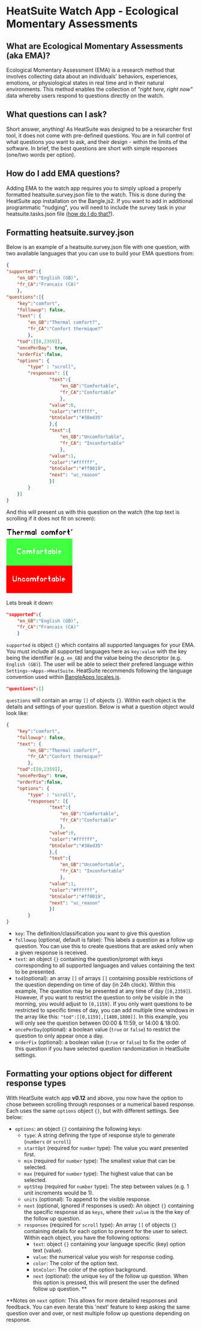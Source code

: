 # HeatSuite Watch App - Ecological Momentary Assessments

## What are Ecological Momentary Assessments (aka EMA)?

Ecological Momentary Assessment (EMA) is a research method that involves collecting data about an individuals' behaviors, experiences, emotions, or physiological states in real time and in their natural environments. This method enables the collection of *"right here, right now"* data whereby users respond to questions directly on the watch.

## What questions can I ask?

Short answer, anything! As HeatSuite was designed to be a researcher first tool, it does not come with pre-defined questions. You are in full control of what questions you want to ask, and their design - within the limits of the software. In brief, the best questions are short with simple responses (one/two words per option).

## How do I add EMA questions? 

Adding EMA to the watch app requires you to simply upload a properly formatted heatsuite.survey.json file to the watch. This is done during the HeatSuite app installation on the Bangle.js2. If you want to add in additional programmatic "nudging", you will need to include the survey task in your heatsuite.tasks.json file ([how do I do that?](watchapp-tasks.md)).

## Formatting heatsuite.survey.json

Below is an example of a heatsuite.survey.json file with one question, with two available languages that you can use to build your EMA questions from:

```json
{
"supported":{
    "en_GB":"English (GB)",
    "fr_CA":"Francais (CA)"
    },
"questions":[{
    "key":"comfort",
    "followup": false,
    "text": {
        "en_GB":"Thermal comfort?",
        "fr_CA":"Confort thermique?"
        },
    "tod":[[0,2359]],
    "oncePerDay": true,
    "orderFix":false,
    "options": { 
        "type" : "scroll",
        "responses": [{
                "text":{
                    "en_GB":"Comfortable",
                    "fr_CA":"Confortable"
                    },
                "value":0,
                "color":"#ffffff",
                "btnColor":"#38ed35"
                },{
                "text":{
                    "en_GB":"Uncomfortable",
                    "fr_CA": "Inconfortable"
                    },
                "value":1,
                "color":"#ffffff",
                "btnColor":"#ff0019",
                "next": "uc_reason"
                }]
        }
    }]
}
```
And this will present us with this question on the watch (the top text is scrolling if it does not fit on screen):

![HeatSuite EMA Example](../assets/heatsuite_ema_example.png)

Lets break it down:
```json
"supported":{
    "en_GB":"English (GB)",
    "fr_CA":"Francais (CA)"
    }
```
`supported` is object `{}` which contains all supported languages for your EMA. You must include all supported languages here as `key:value` with the key being the identifier (e.g. `en_GB`) and the value being the descriptor (e.g. `English (GB)`). The user will be able to select their prefered language within `Settings->Apps->HeatSuite`. HeatSuite recommends following the language convention used within [BangleApps locales.js](https://github.com/espruino/BangleApps/blob/master/apps/locale/locales.js).
```json
"questions":[]
```
`questions` will contain an array `[]` of objects `{}`. Within each object is the details and settings of your question. Below is what a question object would look like:

```json
{
    "key":"comfort",
    "followup": false,
    "text": {
        "en_GB":"Thermal comfort?",
        "fr_CA":"Confort thermique?"
        },
    "tod":[[0,2359]],
    "oncePerDay": true,
    "orderFix":false,
    "options": { 
        "type" : "scroll",
        "responses": [{
                "text":{
                    "en_GB":"Comfortable",
                    "fr_CA":"Confortable"
                    },
                "value":0,
                "color":"#ffffff",
                "btnColor":"#38ed35"
                },{
                "text":{
                    "en_GB":"Uncomfortable",
                    "fr_CA": "Inconfortable"
                    },
                "value":1,
                "color":"#ffffff",
                "btnColor":"#ff0019",
                "next": "uc_reason"
                }]
        }
}
```

* `key`: The definition/classification you want to give this question
* `followup` (optional, default is false): This labels a question as a follow up question. You can use this to create questions that are asked only when a given response is received.
* `text`: an object `{}` containing the question/prompt with keys corresponding to all supported languages and values containing the text to be presented.
* `tod`(optional): an array `[]` of arrays `[]` containing possible restrictions of the question depending on time of day (in 24h clock). Within this example, The question may be presented at any time of day (`[0,2359]`). However, if you want to restrict the question to only be visible in the morning, you would adjust to `[0,1159]`. If you only want questions to be restricted to specific times of day, you can add multiple time windows in the array like this: `"tod":[[0,1159],[1400,1800]]`. In this example, you will only see the question between 00:00 & 11:59, or 14:00 & 18:00.  
* `oncePerDay`(optional): a boolean value (`true` or `false`) to restrict the question to only appear once a day.
* `orderFix` (optional): a boolean value (`true` or `false`) to fix the order of this question if you have selected question randomization in HeatSuite settings.

## Formatting your options object for different response types

With HeatSuite watch app **v0.12** and above, you now have the option to chose between  scrolling through responses or a numerical based response. Each uses the same `options` object `{}`, but with different settings. See below:

* `options`: an object `{}` containing the following keys:
    * `type`: A string defining the type of response style to generate (`numbers` or `scroll`)
    * `startOpt` (required for `number` type): The value you want presented first.
    * `min` (required for `number` type): The smallest value that can be selected.
    * `max` (required for `number` type): The highest value that can be selected.
    * `optStep` (required for `number` type): The step between values (e.g. 1 unit increments would be 1).
    * `units` (optional): To append to the visible response.
    * `next` (optional, ignored if responses is used): An object `{}` containing the specific response id as `keys`, where their `value` is the the key of the follow up question.
    * `responses` (required for `scroll` type): An array `[]` of objects `{}` containing details for each option to present for the user to select. Within each object, you have the following options:
        * `text`: object `{}` containing your language specific (key) option text (value).
        * `value`: the numerical value you wish for response coding.
        * `color`: The color of the option text.
        * `btnColor`: The color of the option background.
        * `next` (optional): the unique `key` of the follow up question. When this option is pressed, this will present the user the defined follow up question. **

**Notes on `next` option: This allows for more detailed responses and feedback. You can even iterate this 'next' feature to keep asking the same question over and over, or nest multiple follow up questions depending on response.
